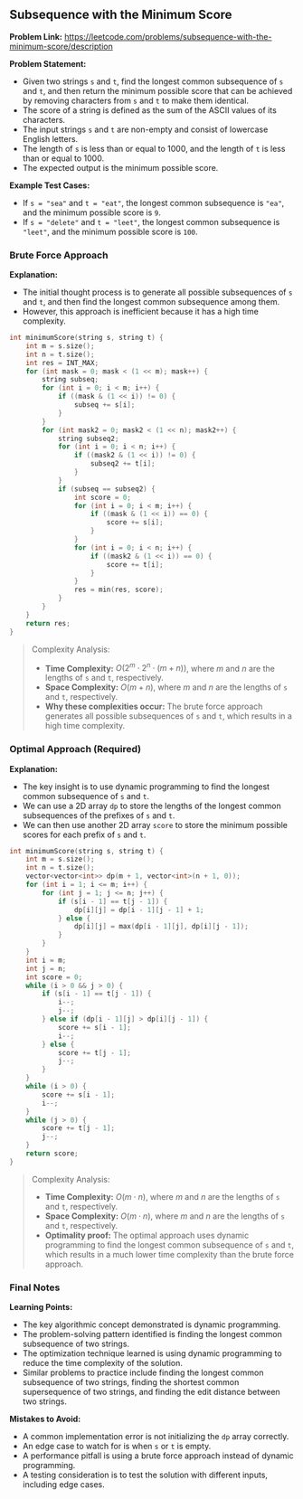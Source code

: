 ## Subsequence with the Minimum Score

**Problem Link:** https://leetcode.com/problems/subsequence-with-the-minimum-score/description

**Problem Statement:**
- Given two strings `s` and `t`, find the longest common subsequence of `s` and `t`, and then return the minimum possible score that can be achieved by removing characters from `s` and `t` to make them identical.
- The score of a string is defined as the sum of the ASCII values of its characters.
- The input strings `s` and `t` are non-empty and consist of lowercase English letters.
- The length of `s` is less than or equal to 1000, and the length of `t` is less than or equal to 1000.
- The expected output is the minimum possible score.

**Example Test Cases:**
- If `s = "sea"` and `t = "eat"`, the longest common subsequence is `"ea"`, and the minimum possible score is `9`.
- If `s = "delete"` and `t = "leet"`, the longest common subsequence is `"leet"`, and the minimum possible score is `100`.

### Brute Force Approach

**Explanation:**
- The initial thought process is to generate all possible subsequences of `s` and `t`, and then find the longest common subsequence among them.
- However, this approach is inefficient because it has a high time complexity.

```cpp
int minimumScore(string s, string t) {
    int m = s.size();
    int n = t.size();
    int res = INT_MAX;
    for (int mask = 0; mask < (1 << m); mask++) {
        string subseq;
        for (int i = 0; i < m; i++) {
            if ((mask & (1 << i)) != 0) {
                subseq += s[i];
            }
        }
        for (int mask2 = 0; mask2 < (1 << n); mask2++) {
            string subseq2;
            for (int i = 0; i < n; i++) {
                if ((mask2 & (1 << i)) != 0) {
                    subseq2 += t[i];
                }
            }
            if (subseq == subseq2) {
                int score = 0;
                for (int i = 0; i < m; i++) {
                    if ((mask & (1 << i)) == 0) {
                        score += s[i];
                    }
                }
                for (int i = 0; i < n; i++) {
                    if ((mask2 & (1 << i)) == 0) {
                        score += t[i];
                    }
                }
                res = min(res, score);
            }
        }
    }
    return res;
}
```

> Complexity Analysis:
> - **Time Complexity:** $O(2^m \cdot 2^n \cdot (m + n))$, where $m$ and $n$ are the lengths of `s` and `t`, respectively.
> - **Space Complexity:** $O(m + n)$, where $m$ and $n$ are the lengths of `s` and `t`, respectively.
> - **Why these complexities occur:** The brute force approach generates all possible subsequences of `s` and `t`, which results in a high time complexity.

### Optimal Approach (Required)

**Explanation:**
- The key insight is to use dynamic programming to find the longest common subsequence of `s` and `t`.
- We can use a 2D array `dp` to store the lengths of the longest common subsequences of the prefixes of `s` and `t`.
- We can then use another 2D array `score` to store the minimum possible scores for each prefix of `s` and `t`.

```cpp
int minimumScore(string s, string t) {
    int m = s.size();
    int n = t.size();
    vector<vector<int>> dp(m + 1, vector<int>(n + 1, 0));
    for (int i = 1; i <= m; i++) {
        for (int j = 1; j <= n; j++) {
            if (s[i - 1] == t[j - 1]) {
                dp[i][j] = dp[i - 1][j - 1] + 1;
            } else {
                dp[i][j] = max(dp[i - 1][j], dp[i][j - 1]);
            }
        }
    }
    int i = m;
    int j = n;
    int score = 0;
    while (i > 0 && j > 0) {
        if (s[i - 1] == t[j - 1]) {
            i--;
            j--;
        } else if (dp[i - 1][j] > dp[i][j - 1]) {
            score += s[i - 1];
            i--;
        } else {
            score += t[j - 1];
            j--;
        }
    }
    while (i > 0) {
        score += s[i - 1];
        i--;
    }
    while (j > 0) {
        score += t[j - 1];
        j--;
    }
    return score;
}
```

> Complexity Analysis:
> - **Time Complexity:** $O(m \cdot n)$, where $m$ and $n$ are the lengths of `s` and `t`, respectively.
> - **Space Complexity:** $O(m \cdot n)$, where $m$ and $n$ are the lengths of `s` and `t`, respectively.
> - **Optimality proof:** The optimal approach uses dynamic programming to find the longest common subsequence of `s` and `t`, which results in a much lower time complexity than the brute force approach.

### Final Notes

**Learning Points:**
- The key algorithmic concept demonstrated is dynamic programming.
- The problem-solving pattern identified is finding the longest common subsequence of two strings.
- The optimization technique learned is using dynamic programming to reduce the time complexity of the solution.
- Similar problems to practice include finding the longest common subsequence of two strings, finding the shortest common supersequence of two strings, and finding the edit distance between two strings.

**Mistakes to Avoid:**
- A common implementation error is not initializing the `dp` array correctly.
- An edge case to watch for is when `s` or `t` is empty.
- A performance pitfall is using a brute force approach instead of dynamic programming.
- A testing consideration is to test the solution with different inputs, including edge cases.
